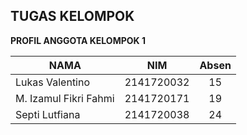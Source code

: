## TUGAS KELOMPOK 
**PROFIL ANGGOTA KELOMPOK 1**<p>

| NAMA | NIM | Absen |
| ----------| :-----------: | :---------:|
| Lukas Valentino | 2141720032 |  15 |
| M. Izamul Fikri Fahmi | 2141720171 | 19 |
| Septi Lutfiana | 2141720038 |  24 |